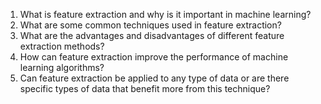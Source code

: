 1. What is feature extraction and why is it important in machine learning?
2. What are some common techniques used in feature extraction?
3. What are the advantages and disadvantages of different feature extraction methods?
4. How can feature extraction improve the performance of machine learning algorithms?
5. Can feature extraction be applied to any type of data or are there specific types of data that benefit more from this technique?